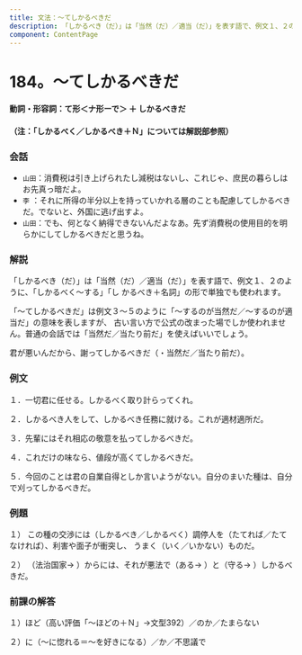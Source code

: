 ```yaml
---
title: 文法：～てしかるべきだ
description: 「しかるべき（だ）」は「当然（だ）／適当（だ）」を表す語で、例文１、２のように、「しかるべく～する」「し かるべき＋名詞」の形で単独でも使われます。
component: ContentPage
---
```



# 184。～てしかるべきだ
#### 動詞・形容詞：て形＜ナ形ーで＞ ＋ しかるべきだ
#### （注：「しかるべく／しかるべき＋Ｎ」については解説部参照）
### 会話
- `山田`：消費税は引き上げられたし減税はないし、これじゃ、庶民の暮らしはお先真っ暗だよ。
- `李` ：それに所得の半分以上を持っていかれる層のことも配慮してしかるべきだ。でないと、外国に逃げ出すよ。
- `山田`：でも、何となく納得できないんだよなあ。先ず消費税の使用目的を明らかにしてしかるべきだと思うね。
### 解説
「しかるべき（だ）」は「当然（だ）／適当（だ）」を表す語で、例文１、２のように、「しかるべく～する」「し かるべき＋名詞」の形で単独でも使われます。

「～てしかるべきだ」は例文３～５のように「～するのが当然だ／～するのが適当だ」の意味を表しますが、 古い言い方で公式の改まった場でしか使われません。普通の会話では「当然だ／当たり前だ」を使えばいいでしょう。

君が悪いんだから、謝ってしかるべきだ（・当然だ／当たり前だ）。
### 例文
１．一切君に任せる。しかるべく取り計らってくれ。

２．しかるべき人をして、しかるべき任務に就ける。これが適材適所だ。

３．先輩にはそれ相応の敬意を払ってしかるべきだ。

４．これだけの味なら、値段が高くてしかるべきだ。

５．今回のことは君の自業自得としか言いようがない。自分のまいた種は、自分で刈ってしかるべきだ。
### 例題
１） この種の交渉には（しかるべき／しかるべく）調停人を（たてれば／たてなければ）、利害や面子が衝突し、 うまく（いく／いかない）ものだ。

２） （法治国家→ ）からには、それが悪法で（ある→ ）と（守る→ ）しかるべきだ。
### 前課の解答
１）ほど（高い評価「～ほどの＋Ｎ」→文型392）／のか／たまらない

２）に（～に惚れる＝～を好きになる）／か／不思議で
